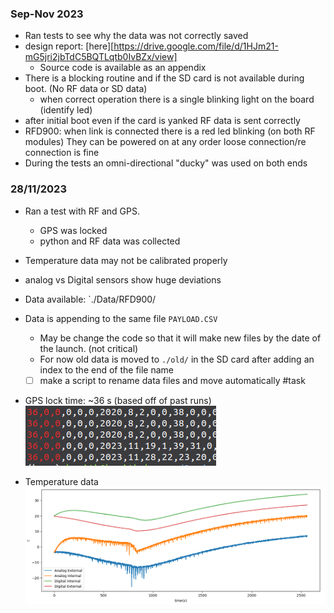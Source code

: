
### Sep-Nov 2023

- Ran tests to see why the data was not correctly saved
- design report: [here][https://drive.google.com/file/d/1HJm21-mG5jri2jbTdC5BQTLqtb0IvBZx/view]
	- Source code is available as an appendix
- There is a blocking routine and if the SD card is not available during boot. (No RF data or SD data)
	- when correct operation there is a single blinking light on the board (identify led)
- after initial boot even if the card is yanked RF data is sent correctly
- RFD900: when link is connected there is a red led blinking (on both RF modules) They can be powered on at any order loose connection/re connection is fine 
- During the tests an omni-directional "ducky" was used on both ends

### 28/11/2023 

- Ran a test with RF and GPS.
	- GPS was locked
	- python and RF data was collected
- Temperature data may not be calibrated properly 
-  analog vs Digital sensors show huge deviations 
- Data available: `./Data/RFD900/
-  Data is appending to the same file `PAYLOAD.CSV`
	- May be change the code so that it will make new files by the date of the launch.  (not critical)
	- For now old data is moved to `./old/` in the SD card after adding an index to the end of the file name
	- [ ] make a script to rename data files and move automatically #task
- GPS lock time: ~36 s (based off of past runs)
	![Pasted image 20231128205331](../Data/images/Pasted%20image%2020231128205331.png)
	
- Temperature data
	![Pasted image 20231128210817](../Data/images/Pasted%20image%2020231128210817.png)
	


### <next update>

